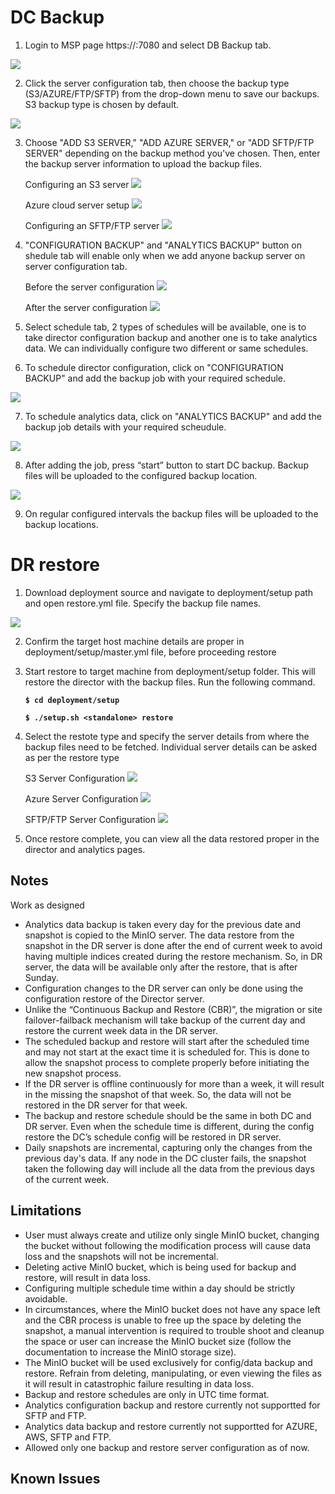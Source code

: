 # **DC Backup**

1. Login to MSP page https://<domain-name>:7080 and select DB Backup tab.

![](images/backup_msp_login.png)

2. Click the server configuration tab, then choose the backup type (S3/AZURE/FTP/SFTP) from the drop-down menu to save our backups. S3 backup type is chosen by default.

![](images/server_configuration.png)

3. Choose "ADD S3 SERVER," "ADD AZURE SERVER," or "ADD SFTP/FTP SERVER" depending on the backup method you've chosen. Then, enter the backup server information to upload the backup files.

   Configuring an S3 server
![](images/s3_server_configuration.png)

   Azure cloud server setup
![](images/azure_server_configuration.png)

   Configuring an SFTP/FTP server
![](images/sftp_ftp_server_configuration.png)

4. "CONFIGURATION BACKUP" and "ANALYTICS BACKUP" button on shedule tab will enable only when we add anyone backup server on server configuration tab.
   
   Before the server configuration
![](images/before_server_configuration.png)

   After the server configuration
![](images/after_server_configuration.png)

5. Select schedule tab, 2 types of schedules will be available, one is to take director configuration backup and another one is to take analytics data. We can individually configure two different or same schedules.

6. To schedule director configuration, click on "CONFIGURATION BACKUP" and add the backup job with your required schedule.

![](images/director_configuration_backup.png)

7. To schedule analytics data, click on "ANALYTICS BACKUP" and add the backup job details with your required scheudule.

![](images/analytics_data_backup.png)

8. After adding the job, press “start” button to start DC backup. Backup files will be uploaded to the configured backup location.

![](images/start_backup_jobs_schedule.png)

9. On regular configured intervals the backup files will be uploaded to the backup locations.

# **DR restore**

1. Download deployment source and navigate to deployment/setup path and open restore.yml file. Specify the backup file names.

![](images/restore_files.png)

2. Confirm the target host machine details are proper in deployment/setup/master.yml file, before proceeding restore

3. Start restore to target machine from deployment/setup folder. This will restore the director with the backup files. Run the following command.

   **`$ cd deployment/setup`**

   **`$ ./setup.sh <standalone> restore`**

4. Select the restote type and specify the server details from where the backup files need to be fetched. Individual server details can be asked as per the restore type

   S3 Server Configuration
![](images/restore_s3_details.png)

   Azure Server Configuration
![](images/restore_azure_details.png)

   SFTP/FTP Server Configuration
![](images/restore_sftp_ftp_details.png)

5. Once restore complete, you can view all the data restored proper in the director and analytics pages.

## Notes
Work as designed
   - Analytics data backup is taken every day for the previous date and snapshot is copied to the MinIO server. The data restore from the snapshot in the DR server is done after the end of current week to avoid having multiple indices created during the restore mechanism. So, in DR server, the data will be available only after the restore, that is after Sunday.
   - Configuration changes to the DR server can only be done using the configuration restore of the Director server.
   - Unlike the “Continuous Backup and Restore (CBR)”, the migration or site failover-failback mechanism will take backup of the current day and restore the current week data in the DR server.
   - The scheduled backup and restore will start after the scheduled time and may not start at the exact time it is scheduled for. This is done to allow the snapshot process to complete properly before initiating the new snapshot process.
   - If the DR server is offline continuously for more than a week, it will result in the missing the snapshot of that week. So, the data will not be restored in the DR server for that week.
   - The backup and restore schedule should be the same in both DC and DR server. Even when the schedule time is different, during the config restore the DC’s schedule config will be restored in DR server.
   - Daily snapshots are incremental, capturing only the changes from the previous day's data. If any node in the DC cluster fails, the snapshot taken the following day will include all the data from the previous days of the current week.

## Limitations
   - User must always create and utilize only single MinIO bucket, changing the bucket without following the modification process will cause data loss and the snapshots will not be incremental.
   - Deleting active MinIO bucket, which is being used for backup and restore, will result in data loss.
   - Configuring multiple schedule time within a day should be strictly avoidable. 
   - In circumstances, where the MinIO bucket does not have any space left and the CBR process is unable to free up the space by deleting the snapshot, a manual intervention is required to trouble shoot and cleanup the space or user can increase the MinIO bucket size (follow the documentation to increase the MinIO storage size).
   - The MinIO bucket will be used exclusively for config/data backup and restore. Refrain from deleting, manipulating, or even viewing the files as it will result in catastrophic failure resulting in data loss.
   - Backup and restore schedules are only in UTC time format.
   - Analytics configuration backup and restore currently not supportted for SFTP and FTP.
   - Analytics data backup and restore currently not supportted for AZURE, AWS, SFTP and FTP.
   - Allowed only one backup and restore server configuration as of now.

## Known Issues

